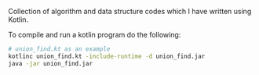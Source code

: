 Collection of algorithm and data structure codes which I have written using Kotlin.

To compile and run a kotlin program do the following:

```sh
# union_find.kt as an example
kotlinc union_find.kt -include-runtime -d union_find.jar
java -jar union_find.jar
```
